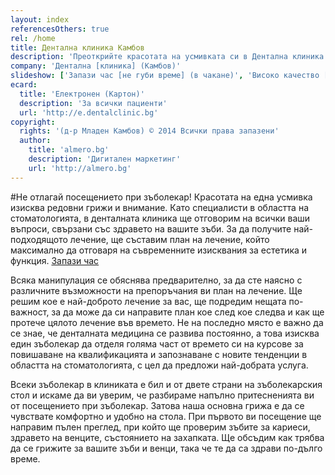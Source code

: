 ```yaml
---
layout: index
referencesOthers: true
rel: /home
title: Дентална клиника Камбов
description: 'Преоткрийте красотата на усмивката си в Дентална клиника Камбов. Забравете за всички проблеми със зъбите и венците. Възползвайте се от на най-модерните технологии в зъболечението.'
company: 'Дентална [клиника] (Камбов)'
slideshow: ['Запази час [не губи време] (в чакане)', 'Високо качество [и внимание] (към детайла)', 'Бъди информиран [за всичко] (от своя зъболекар)']
ecard:
  title: 'Електронен (Картон)'
  description: 'За всички пациенти'
  url: 'http://e.dentalclinic.bg'
copyright:
  rights: '(д-р Младен Камбов) © 2014 Всички права запазени'
  author: 
    title: 'almero.bg'
    description: 'Дигитален маркетинг'
    url: 'http://almero.bg'
---
```

#Не отлагай посещението при зъболекар!
Красотата на една усмивка изисква редовни грижи и внимание. Като специалисти в областта на стоматологията, в денталната клиника ще отговорим на всички ваши въпроси, свързани със здравето на вашите зъби. За да получите най-подходящото лечение, ще съставим план на лечение, който максимално да отговаря на съвременните изисквания за естетика и функция.
[Запази час](контакти.html)

Всяка манипулация се обяснява предварително, за да сте наясно с различните възможности на препоръчания ви план на лечение. Ще решим кое е най-доброто лечение за вас, ще подредим нещата по-важност, за да може да си направите план кое след кое следва и как ще протече цялото лечение във времето.
Не на последно място е важно да се знае, че денталната медицина се развива постоянно, а това изисква един зъболекар да отделя голяма част от времето си на курсове за повишаване на квалификацията и запознаване с новите тенденции в областта на стоматологията, с цел да предложи най-добрата услуга.

Всеки зъболекар в клиниката е бил и от двете страни на зъболекарския стол и искаме да ви уверим, че разбираме напълно притесненията ви от посещението при зъболекар. Затова наша основна грижа е да се чувствате комфортно и удобно на стола. При първото ви посещение ще направим пълен преглед, при който ще проверим зъбите за кариеси, здравето на венците, състоянието на захапката. Ще обсъдим как трябва да се грижите за вашите зъби и венци, така че те да са здрави по-дълго време.
